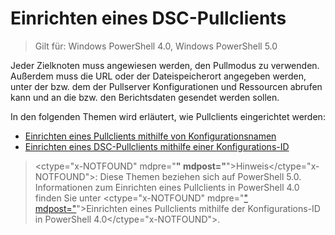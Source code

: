 # Einrichten eines DSC-Pullclients

> Gilt für: Windows PowerShell 4.0, Windows PowerShell 5.0

Jeder Zielknoten muss angewiesen werden, den Pullmodus zu verwenden. Außerdem muss die URL oder der Dateispeicherort angegeben werden, unter der bzw. dem der Pullserver Konfigurationen und Ressourcen abrufen kann und an die bzw. den Berichtsdaten gesendet werden sollen.


In den folgenden Themen wird erläutert, wie Pullclients eingerichtet werden:

* [Einrichten eines Pullclients mithilfe von Konfigurationsnamen](pullClientConfigNames.md)
* [Einrichten eines DSC-Pullclients mithilfe einer Konfigurations-ID](pullClientConfigID.md)

> <ctype="x-NOTFOUND" mdpre="**" mdpost="**">Hinweis</ctype="x-NOTFOUND">: Diese Themen beziehen sich auf PowerShell 5.0. Informationen zum Einrichten eines Pullclients in PowerShell 4.0 finden Sie unter <ctype="x-NOTFOUND" mdpre="[" mdpost="](pullClientConfigID4.md)">Einrichten eines Pullclients mithilfe der Konfigurations-ID in PowerShell 4.0</ctype="x-NOTFOUND">.


<!--HONumber=Mar16_HO4-->


